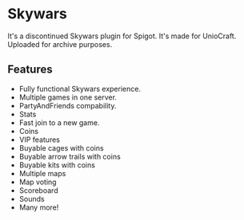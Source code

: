 # Skywars
It's a discontinued Skywars plugin for Spigot. It's made for UnioCraft. Uploaded for archive purposes.

## Features
- Fully functional Skywars experience.
- Multiple games in one server.
- PartyAndFriends compability.
- Stats
- Fast join to a new game.
- Coins
- VIP features
- Buyable cages with coins
- Buyable arrow trails with coins
- Buyable kits with coins
- Multiple maps
- Map voting
- Scoreboard
- Sounds
- Many more!
